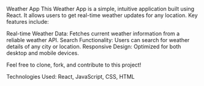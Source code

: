 Weather App
This Weather App is a simple, intuitive application built using React. It allows users to get real-time weather updates for any location. Key features include:

Real-time Weather Data: Fetches current weather information from a reliable weather API.
Search Functionality: Users can search for weather details of any city or location.
Responsive Design: Optimized for both desktop and mobile devices.

Feel free to clone, fork, and contribute to this project!

Technologies Used: React, JavaScript, CSS, HTML
